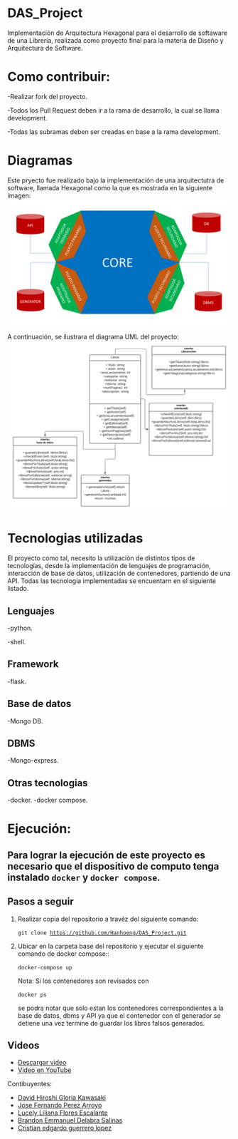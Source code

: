 # DAS_Project

Implementación de Arquitectura Hexagonal para el desarrollo de softaware de una Librería, realizada
como proyecto final para la materia de Diseño y Arquitectura de Software.


# Como contribuir:
-Realizar fork del proyecto.

-Todos los Pull Request deben ir a la rama de desarrollo, la cual se llama development.

-Todas las subramas deben ser creadas en base a la rama development.

# Diagramas

Este pryecto fue realizado bajo la implementación de una arquitectutra de software, llamada Hexagonal
como la que es mostrada en la siguiente imagen: ![DiagramaHex](DiagramaHex_v2.png)


A continuación, se ilustrara el diagrama UML del proyecto: ![DiagramaUML](DiagramaUML_V4.png)

# Tecnologias utilizadas

El proyecto como tal, necesito la utilización de distintos tipos de tecnologías, desde la implementación 
de lenguajes de programación, interacción de base de datos, utilización de contenedores, partiendo de
una API. Todas las tecnología implementadas se encuentarn en el siguiente listado.


## Lenguajes

-python.

-shell.

## Framework

-flask.

## Base de datos

-Mongo DB.

## DBMS

-Mongo-express.

## Otras tecnologias

-docker.
-docker compose.

# Ejecución:

## Para lograr la ejecución de este proyecto es necesario que el dispositivo de computo tenga instalado `docker` y `docker compose`.

## Pasos a seguir
1. Realizar copia del repositorio a travéz del siguiente comando:<pre><code>git clone https://github.com/Hanhoeng/DAS_Project.git
</code></pre>

2. Ubicar en la carpeta base del repositorio y ejecutar el siguiente comando de docker compose::<pre><code>docker-compose up
</code></pre>
Nota: Si los contenedores son revisados con <pre><code>docker ps
</code></pre> se podra notar que solo estan los contenedores correspondientes a la base de datos, dbms y API ya que el contenedor con el generador se detiene una vez termine de guardar los libros falsos generados.

## Videos
- [Descargar video](https://drive.google.com/file/d/176ntSEO9cfQ1Lx-olHd3ECQCgAdprjJ-/view?usp=sharing)
- [Video en YouTube](https://www.youtube.com/watch?v=eFfRrLqC6u0)

Contibuyentes:
* [David Hiroshi Gloria Kawasaki](https://github.com/Hanhoeng)
* [Jose Fernando Perez Arroyo](https://github.com/FernandoPerez-ops)
* [Lucely Liliana Flores Escalante](https://github.com/LucelyFlores)
* [Brandon Emmanuel Delabra Salinas](https://github.com/Andremm303)
* [Cristian edgardo guerrero lopez](https://github.com/KryzHD)